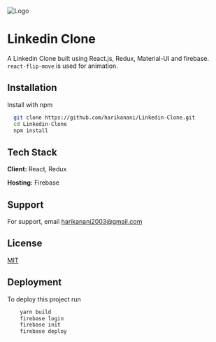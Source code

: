 ![Logo](https://user-images.githubusercontent.com/54361799/126155844-cbe905db-b62f-4a81-9cc3-600ecae287e7.png)

# Linkedin Clone

A Linkedin Clone built using React.js, Redux, Material-UI and firebase.
`react-flip-move` is used for animation.

## Installation

Install with npm

```bash
  git clone https://github.com/harikanani/Linkedin-Clone.git
  cd Linkedin-Clone
  npm install
```

## Tech Stack

**Client:** React, Redux

**Hosting:** Firebase

## Support

For support, email harikanani2003@gmail.com

## License

[MIT](https://choosealicense.com/licenses/mit/)

## Deployment

To deploy this project run

```bash
    yarn build
    firebase login
    firebase init
    firebase deploy

```
